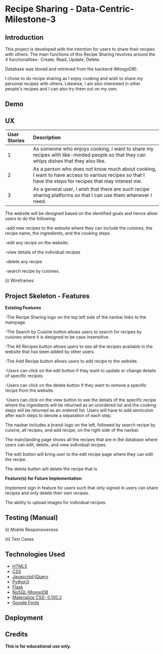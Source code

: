 # Recipe Sharing - Data-Centric-Milestone-3


## Introduction
This project is developed with the intention for users to share their recipes with others. The main functions of this Recipe Sharing revolves around the 4 functionalities- Create, Read, Update, Delete.

Database was stored and retrieved from the backend (MongoDB).

I chose to do recipe sharing as I enjoy cooking and wish to share my personal recipes with others. Likewise, I am also interested in other people's recipes and I can also try them out on my own.

## Demo


## UX
| User Stories        | Description   |  
| :------------- |:-------------| 
| 1    | As someone who enjoys cooking, I want to share my recipes with like-minded people so that they can whips dishes that they also like.|
| 2    | As a person who does not know much about cooking, I want to have access to various recipes so that I have the steps for recipes that may interest me.|
| 3    | As a general user, I wish that there are such recipe sharing platforms so that I can use them whenever I need. |


The website will be designed based on the identified goals and hence allow users to do the following:

-add new recipes to the website where they can include the cuisines, the recipe name, the ingredients, and the cooking steps.

-edit any recipe on the website.

-view details of the individual recipes

-delete any recipe.

-search recipe by cuisines.


(i) Wireframes


## Project Skeleton - Features

**Existing Features**

-The Recipe Sharing logo on the top left side of the navbar links to the mainpage.

-The Search by Cuisine button allows users to search for recipes by cuisines where it is designed to be case insensitive.

-The All Recipes button allows users to see all the recipes available in the website that has been added by other users.

-The Add Recipe button allows users to add recipe to the website.

-Users can click on the edit button if they want to update or change details of specific recipes.

-Users can click on the delete button if they want to remove a specific recipe from the website.

-Users can click on the view button to see the details of the specific recipe where the ingredients will be returned as an unordered list and the cooking steps will be returned as an ordered list. Users will have to add semicolon after each steps to denote a separation of each step.



The navbar includes a brand-logo on the left, followed by search recipe by cuisine, all recipes, and add recipe, on the right side of the navbar.

The main/landing page shows all the recipes that are in the database where users can edit, delete, and view individual recipes.

The edit button will bring user to the edit recipe page where they can edit the recipe.

The delete button will delete the recipe that is 




**Feature(s) for Future Implementation**

Implement sign in feature for users such that only signed in users can share recipes and only delete their own recipes.

The ability to upload images for individual recipes.


## Testing (Manual)

(i) Mobile Responsiveness


(ii) Test Cases


## Technologies Used

* [HTML5](https://developer.mozilla.org/en-US/docs/Web/Guide/HTML/HTML5)
* [CSS](https://developer.mozilla.org/en-US/docs/Web/CSS)
* [Javascript](https://developer.mozilla.org/en-US/docs/Web/JavaScript)/[jQuery](https://jquery.com/download/)
* [Python3](https://www.python.org/)
* [Flask](https://pypi.org/project/Flask/)
* [NoSQL-MongoDB](https://www.mongodb.com/)
* [Materialize CSS- 0.100.2](http://archives.materializecss.com/0.100.2/)
* [Google Fonts](https://fonts.google.com/)

## Deployment


## Credits


**This is for educational use only.**



